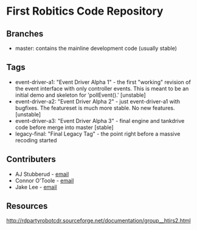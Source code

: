 First Robitics Code Repository
===============================
Branches
--------
- master: contains the mainline development code (usually stable)

Tags
--------
- event-driver-a1: "Event Driver Alpha 1" - the first "working" revision of the event interface with only controller events.  This is meant to be an initial demo and skeleton for 'pollEvent().' [unstable]
- event-driver-a2: "Event Driver Alpha 2" - just event-driver-a1 with bugfixes.  The featureset is much more stable.  No new features. [unstable]
- event-driver-a3: "Event Driver Alpha 3" - final engine and tankdrive code before merge into master [stable]
- legacy-final: "Final Legacy Tag" - the point right before a massive recoding started

Contributers
-------------
- AJ Stubberud - [email][email-aj]
- Connor O'Toole - [email][email-connor]
- Jake Lee - [email][email-jake]

[email-aj]: mailto:stubberudaj@gmail.com
[email-connor]: mailto:connorot@gmail.com
[email-jake]: mailto:louisol@gmail.com

Resources
----------
http://rdpartyrobotcdr.sourceforge.net/documentation/group__htirs2.html
